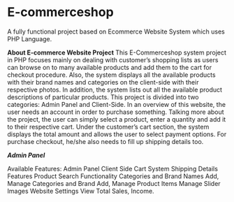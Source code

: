 # E-commerceshop
A fully functional project based on Ecommerce Website System which uses PHP Language.

********About E-commerce Website Project********
This E-Commerceshop system project in PHP focuses mainly on dealing with customer’s shopping lists as users can browse on to many available products and add them to the cart for checkout procedure. Also, the system displays all the available products with their brand names and categories on the client-side with their respective photos. In addition, the system lists out all the available product descriptions of particular products. This project is divided into two categories: Admin Panel and Client-Side. In an overview of this website, the user needs an account in order to purchase something. Talking more about the project, the user can simply select a product, enter a quantity and add it to their respective cart. Under the customer’s cart section, the system displays the total amount and allows the user to select payment options. For purchase checkout, he/she also needs to fill up shipping details too.

***Admin Panel***

Available Features:
Admin Panel
Client Side
Cart System
Shipping Details
Features Product
Search Functionality
Categories and Brand Names
Add, Manage Categories and Brand
Add, Manage Product Items
Manage Slider Images
Website Settings
View Total Sales, Income.


